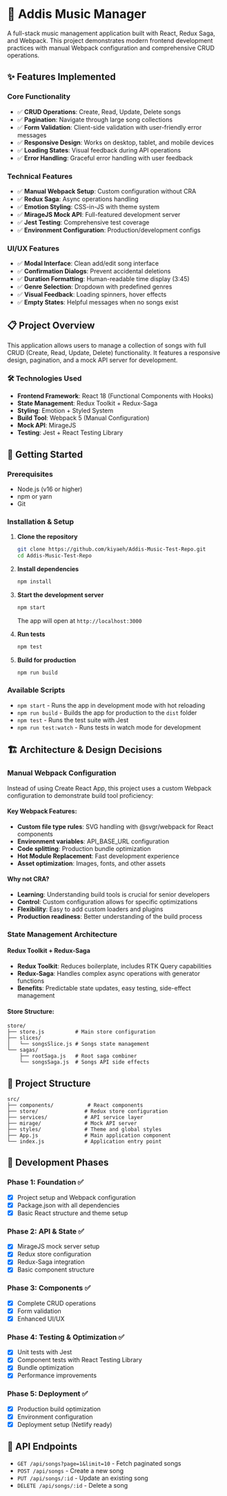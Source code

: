 # 🎵 Addis Music Manager

A full-stack music management application built with React, Redux Saga, and Webpack. This project demonstrates modern frontend development practices with manual Webpack configuration and comprehensive CRUD operations.

## ✨ Features Implemented

### Core Functionality
- ✅ **CRUD Operations**: Create, Read, Update, Delete songs
- ✅ **Pagination**: Navigate through large song collections
- ✅ **Form Validation**: Client-side validation with user-friendly error messages
- ✅ **Responsive Design**: Works on desktop, tablet, and mobile devices
- ✅ **Loading States**: Visual feedback during API operations
- ✅ **Error Handling**: Graceful error handling with user feedback

### Technical Features
- ✅ **Manual Webpack Setup**: Custom configuration without CRA
- ✅ **Redux Saga**: Async operations handling
- ✅ **Emotion Styling**: CSS-in-JS with theme system
- ✅ **MirageJS Mock API**: Full-featured development server
- ✅ **Jest Testing**: Comprehensive test coverage
- ✅ **Environment Configuration**: Production/development configs

### UI/UX Features
- ✅ **Modal Interface**: Clean add/edit song interface
- ✅ **Confirmation Dialogs**: Prevent accidental deletions
- ✅ **Duration Formatting**: Human-readable time display (3:45)
- ✅ **Genre Selection**: Dropdown with predefined genres
- ✅ **Visual Feedback**: Loading spinners, hover effects
- ✅ **Empty States**: Helpful messages when no songs exist

## 📋 Project Overview

This application allows users to manage a collection of songs with full CRUD (Create, Read, Update, Delete) functionality. It features a responsive design, pagination, and a mock API server for development.

### 🛠 Technologies Used

- **Frontend Framework**: React 18 (Functional Components with Hooks)
- **State Management**: Redux Toolkit + Redux-Saga
- **Styling**: Emotion + Styled System
- **Build Tool**: Webpack 5 (Manual Configuration)
- **Mock API**: MirageJS
- **Testing**: Jest + React Testing Library

## 🚀 Getting Started

### Prerequisites

- Node.js (v16 or higher)
- npm or yarn
- Git

### Installation & Setup

1. **Clone the repository**
   ```bash
   git clone https://github.com/kiyaeh/Addis-Music-Test-Repo.git
   cd Addis-Music-Test-Repo
   ```

2. **Install dependencies**
   ```bash
   npm install
   ```

3. **Start the development server**
   ```bash
   npm start
   ```
   The app will open at `http://localhost:3000`

4. **Run tests**
   ```bash
   npm test
   ```

5. **Build for production**
   ```bash
   npm run build
   ```

### Available Scripts

- `npm start` - Runs the app in development mode with hot reloading
- `npm run build` - Builds the app for production to the `dist` folder
- `npm test` - Runs the test suite with Jest
- `npm run test:watch` - Runs tests in watch mode for development

## 🏗 Architecture & Design Decisions

### Manual Webpack Configuration

Instead of using Create React App, this project uses a custom Webpack configuration to demonstrate build tool proficiency:

#### Key Webpack Features:
- **Custom file type rules**: SVG handling with @svgr/webpack for React components
- **Environment variables**: API_BASE_URL configuration
- **Code splitting**: Production bundle optimization
- **Hot Module Replacement**: Fast development experience
- **Asset optimization**: Images, fonts, and other assets

#### Why not CRA?
- **Learning**: Understanding build tools is crucial for senior developers
- **Control**: Custom configuration allows for specific optimizations
- **Flexibility**: Easy to add custom loaders and plugins
- **Production readiness**: Better understanding of the build process

### State Management Architecture

#### Redux Toolkit + Redux-Saga
- **Redux Toolkit**: Reduces boilerplate, includes RTK Query capabilities
- **Redux-Saga**: Handles complex async operations with generator functions
- **Benefits**: Predictable state updates, easy testing, side-effect management

#### Store Structure:
```
store/
├── store.js          # Main store configuration
├── slices/
│   └── songsSlice.js # Songs state management
└── sagas/
    ├── rootSaga.js   # Root saga combiner
    └── songsSaga.js  # Songs API side effects
```

## 📁 Project Structure

```
src/
├── components/           # React components
├── store/               # Redux store configuration
├── services/            # API service layer
├── mirage/              # Mock API server
├── styles/              # Theme and global styles
├── App.js               # Main application component
└── index.js             # Application entry point
```

## 🧪 Development Phases

### Phase 1: Foundation ✅
- [x] Project setup and Webpack configuration
- [x] Package.json with all dependencies
- [x] Basic React structure and theme setup

### Phase 2: API & State ✅
- [x] MirageJS mock server setup
- [x] Redux store configuration
- [x] Redux-Saga integration
- [x] Basic component structure

### Phase 3: Components ✅
- [x] Complete CRUD operations
- [x] Form validation
- [x] Enhanced UI/UX

### Phase 4: Testing & Optimization ✅
- [x] Unit tests with Jest
- [x] Component tests with React Testing Library
- [x] Bundle optimization
- [x] Performance improvements

### Phase 5: Deployment ✅
- [x] Production build optimization
- [x] Environment configuration
- [x] Deployment setup (Netlify ready)

## 📝 API Endpoints

- `GET /api/songs?page=1&limit=10` - Fetch paginated songs
- `POST /api/songs` - Create a new song
- `PUT /api/songs/:id` - Update an existing song
- `DELETE /api/songs/:id` - Delete a song